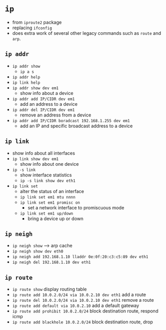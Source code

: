 # `ip`
* from `iproute2` package
* replacing `ifconfig`
* does extra work of several other legacy commands such as `route` and `arp`.

## `ip addr`
* `ip addr show`
  * `ip a s`
* `ip addr help`
* `ip link help`
* `ip addr show dev em1`
  * show info about a device
* `ip addr add IP/CIDR dev em1`
  * add an address to a device
* `ip addr del IP/CIDR dev em1`
  * remove an address from a device
* `ip addr add IP/CIDR boradcast 192.168.1.255 dev em1`
  * add an IP and specific broadcast address to a device
## `ip link`
  * show info about all interfaces
* `ip link show dev em1`
  * show info about one device
* `ip -s link`
  * show interface statistics
  * `ip -s link show dev eth1`
* `ip link set`
  * alter the status of an interface
  * `ip link set em1 mtu nnnn`
  * `ip link set em1 promisc on`
    * set a network interface to promiscuous mode
  * `ip link set em1 up/down`
    * bring a device up or down

## `ip neigh`
* `ip neigh show` --> arp cache
* `ip neigh show dev eth0`
* `ip neigh add 192.168.1.10 lladdr 0e:0f:20:c3:c5:89 dev eth1`
* `ip neigh del 192.168.1.10 dev eth1`

## `ip route`
* `ip route show` display routing table
* `ip route add 10.0.2.0/24 via 10.0.2.10 dev eth1` add a route
* `ip route del 10.0.2.0/24 via 10.0.2.10 dev eth1` remove a route
* `ip route add default via 10.0.2.10` add a default gateway
* `ip route add prohibit 10.0.2.0/24` block destination route, respond icmp
* `ip route add blackhole 10.0.2.0/24` block destination route, drop
